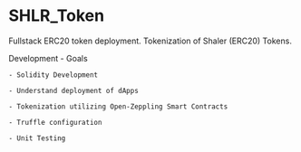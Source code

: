 # SHLR_Token 

Fullstack ERC20 token deployment.
Tokenization of Shaler (ERC20) Tokens.

Development - Goals

	- Solidity Development

	- Understand deployment of dApps
	
	- Tokenization utilizing Open-Zeppling Smart Contracts

	- Truffle configuration 

	- Unit Testing

